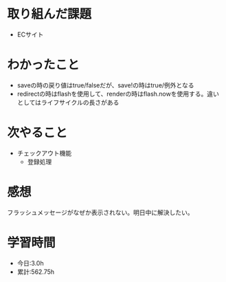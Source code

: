 # 取り組んだ課題
- ECサイト
# わかったこと
- saveの時の戻り値はtrue/falseだが、save!の時はtrue/例外となる
- redirectの時はflashを使用して、renderの時はflash.nowを使用する。違いとしてはライフサイクルの長さがある
# 次やること
- チェックアウト機能
  - 登録処理
# 感想
フラッシュメッセージがなぜか表示されない。明日中に解決したい。
# 学習時間
- 今日:3.0h
- 累計:562.75h